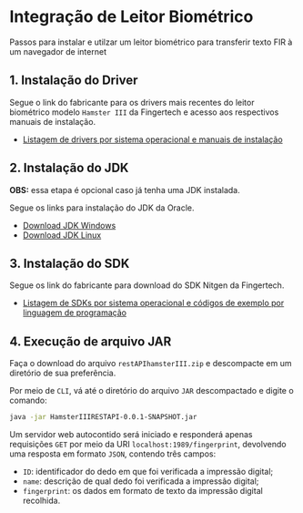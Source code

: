 # Integração de Leitor Biométrico
Passos para instalar e utilzar um leitor biométrico para transferir texto FIR à um navegador de internet

## 1. Instalação do Driver

Segue o link do fabricante para os drivers mais recentes do leitor biométrico modelo `Hamster III` da Fingertech e acesso aos respectivos manuais de instalação.

- [Listagem de drivers por sistema operacional e manuais de instalação](http://suporte.fingertech.com.br/leitores-biometricos/) 

## 2. Instalação do JDK

**OBS:** essa etapa é opcional caso já tenha uma JDK instalada.

Segue os links para instalação do JDK da Oracle.

- [Download JDK Windows](https://www.oracle.com/java/technologies/downloads/#jdk22-windows)
- [Download JDK Linux](https://www.oracle.com/java/technologies/downloads/#jdk22-linux) 

## 3. Instalação do SDK

Segue os link do fabricante para download do SDK Nitgen da Fingertech.

- [Listagem de SDKs por sistema operacional e códigos de exemplo por linguagem de programação](http://suporte.fingertech.com.br/devs-download-sdk/)

## 4. Execução de arquivo JAR

Faça o download do arquivo `restAPIhamsterIII.zip` e descompacte em um diretório de sua preferência.

Por meio de `CLI`, vá até o diretório do arquivo `JAR` descompactado e digite o comando:

``` bash
java -jar HamsterIIIRESTAPI-0.0.1-SNAPSHOT.jar
```

Um servidor web autocontido será iniciado e responderá apenas requisições `GET` por meio da URI `localhost:1989/fingerprint`, devolvendo uma resposta em formato `JSON`, contendo três campos:

- `ID`: identificador do dedo em que foi verificada a impressão digital;
- `name`: descrição de qual dedo foi verificada a impressão digital;
- `fingerprint`: os dados em formato de texto da impressão digital recolhida.
